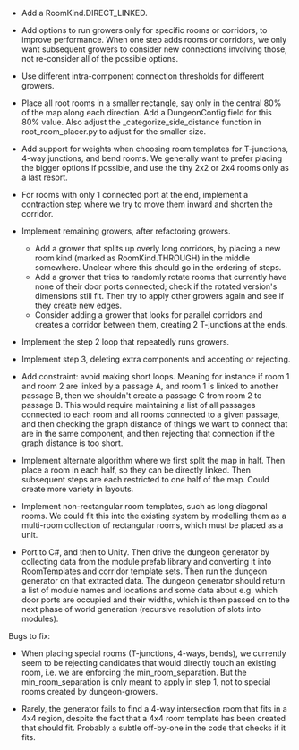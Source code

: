 - Add a RoomKind.DIRECT_LINKED.

- Add options to run growers only for specific rooms or corridors, to improve performance. When one step adds rooms or corridors, we only want subsequent growers to consider new connections involving those, not re-consider all of the possible options.

- Use different intra-component connection thresholds for different growers.

- Place all root rooms in a smaller rectangle, say only in the central 80% of the map along each direction. Add a DungeonConfig field for this 80% value. Also adjust the _categorize_side_distance function in root_room_placer.py to adjust for the smaller size.

- Add support for weights when choosing room templates for T-junctions, 4-way junctions, and bend rooms. We generally want to prefer placing the bigger options if possible, and use the tiny 2x2 or 2x4 rooms only as a last resort.

- For rooms with only 1 connected port at the end, implement a contraction step where we try to move them inward and shorten the corridor.

- Implement remaining growers, after refactoring growers.
	- Add a grower that splits up overly long corridors, by placing a new room kind (marked as RoomKind.THROUGH) in the middle somewhere. Unclear where this should go in the ordering of steps.
	- Add a grower that tries to randomly rotate rooms that currently have none of their door ports connected; check if the rotated version's dimensions still fit. Then try to apply other growers again and see if they create new edges.
	- Consider adding a grower that looks for parallel corridors and creates a corridor between them, creating 2 T-junctions at the ends.
- Implement the step 2 loop that repeatedly runs growers.
- Implement step 3, deleting extra components and accepting or rejecting.

- Add constraint: avoid making short loops. Meaning for instance if room 1 and room 2 are linked by a passage A, and room 1 is linked to another passage B, then we shouldn't create a passage C from room 2 to passage B. This would require maintaining a list of all passages connected to each room and all rooms connected to a given passage, and then checking the graph distance of things we want to connect that are in the same component, and then rejecting that connection if the graph distance is too short.

- Implement alternate algorithm where we first split the map in half. Then place a room in each half, so they can be directly linked. Then subsequent steps are each restricted to one half of the map. Could create more variety in layouts.

- Implement non-rectangular room templates, such as long diagonal rooms. We could fit this into the existing system by modelling them as a multi-room collection of rectangular rooms, which must be placed as a unit.

- Port to C#, and then to Unity. Then drive the dungeon generator by collecting data from the module prefab library and converting it into RoomTemplates and corridor template sets. Then run the dungeon generator on that extracted data. The dungeon generator should return a list of module names and locations and some data about e.g. which door ports are occupied and their widths, which is then passed on to the next phase of world generation (recursive resolution of slots into modules).


Bugs to fix:

- When placing special rooms (T-junctions, 4-ways, bends), we currently seem to be rejecting candidates that would directly touch an existing room, i.e. we are enforcing the min_room_separation. But the min_room_separation is only meant to apply in step 1, not to special rooms created by dungeon-growers.

- Rarely, the generator fails to find a 4-way intersection room that fits in a 4x4 region, despite the fact that a 4x4 room template has been created that should fit. Probably a subtle off-by-one in the code that checks if it fits.